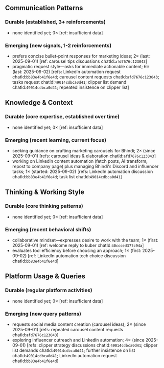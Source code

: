 ## Communication Patterns
### Durable (established, 3+ reinforcements)
- none identified yet; 0× [ref: insufficient data]

### Emerging (new signals, 1-2 reinforcements)
- prefers concise bullet-point responses for marketing ideas; 2× (last: 2025-09-01) [ref: carousel tips discussions chatId:`afd7676c123043`]
- pragmatic request style—asks for immediate actionable content; 6× (last: 2025-09-02) [refs: LinkedIn automation request chatId:`bb83e4b41f6e4d`; carousel content requests chatId:`afd7676c123043`; tasks request chatId:`49014cdbca0d41`; clipper list demand chatId:`49014cdbca0d41`; repeated insistence on clipper list]

## Knowledge & Context
### Durable (core expertise, established over time)
- none identified yet; 0× [ref: insufficient data]

### Emerging (recent learning, current focus)
- seeking guidance on crafting marketing carousels for Bhindi; 2× (since 2025-09-01) [refs: carousel ideas & elaboration chatId:`afd7676c123043`]
- working on LinkedIn content automation (fetch posts, AI transform, repost to company page) plus managing Bhindi's Discord and influencer tasks; 1× (started: 2025-09-02) [refs: LinkedIn automation discussion chatId:`bb83e4b41f6e4d`; task list chatId:`49014cdbca0d41`]

## Thinking & Working Style
### Durable (core thinking patterns)
- none identified yet; 0× [ref: insufficient data]

### Emerging (recent behavioral shifts)
- collaborative mindset—expresses desire to work with the team; 1× (first: 2025-09-01) [ref: welcome reply to kuber chatId:`40ccced377c94a`]
- evaluates tool efficiency before choosing an approach; 1× (first: 2025-09-02) [ref: LinkedIn automation tech choice discussion chatId:`bb83e4b41f6e4d`]

## Platform Usage & Queries
### Durable (regular platform activities)
- none identified yet; 0× [ref: insufficient data]

### Emerging (new query patterns)
- requests social media content creation (carousel ideas); 2× (since 2025-09-01) [refs: repeated carousel content requests chatId:`afd7676c123043`]
- exploring influencer outreach and LinkedIn automation; 4× (since 2025-09-01) [refs: clipper strategy discussions chatId:`49014cdbca0d41`; clipper list demands chatId:`49014cdbca0d41`; further insistence on list chatId:`49014cdbca0d41`; LinkedIn automation request chatId:`bb83e4b41f6e4d`]